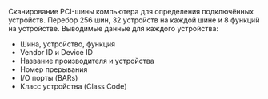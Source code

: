 Cканирование PCI-шины компьютера для определения подключённых устройств.
Перебор 256 шин, 32 устройств на каждой шине и 8 функций на устройстве.
Выводимые данные для каждого устройства:
- Шина, устройство, функция
- Vendor ID и Device ID
- Название производителя и устройства
- Номер прерывания
- I/O порты (BARs)
- Класс устройства (Class Code)